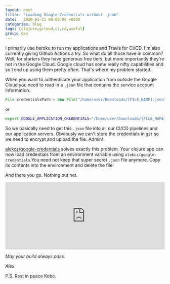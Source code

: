 ```yaml
---
layout: post
title:  "Loading Google Credentials without .json"
date:   2020-01-31 00:00:00 +0200
categories: blog
tags: [clojure,gcloud,ci,cd,useful]
group: dev
---
```


I primarily use heroku to run my applications and Travis for CI/CD. I'm also currently giving Github Actions a try. So what do all those have in common? Well, for starters they have generous free tiers, but more importantly they're not in the Google Cloud. Google cloud has some really nifty capabilities and so I end up using them pretty often. That's where my problem started. 

When you want to authenticate your application from outside the Google Cloud you need to read in a `.json` file that contains the service account information.

```java
File credentialsPath = new File("/home/user/Downloads/[FILE_NAME].json");  // TODO: update to your key path.
```

or

```bash
export GOOGLE_APPLICATION_CREDENTIALS="/home/user/Downloads/[FILE_NAME].json"
```

So we basically need to get this `.json` file into all our CI/CD pipelines and our application servers. Obviously we can't store the credentials in `git` so we need to encrypt and upload the file. Admin! 

[alekcz/google-credentials](https://github.com/alekcz/google-credentials) solves exactly this problem. Your clojure app can now load credentials from an environment variable using `alekcz/google-credentials`.You need not keep that super secret `.json` file anymore. Copy its contents into the environment and delete the file!

And there you go. Nothing but net.

<div style="width:100%;height:0;padding-bottom:42%;position:relative;"><iframe src="https://giphy.com/embed/UYlu2EDUdiVl6" width="100%" height="100%" style="position:absolute" frameBorder="0" class="giphy-embed" allowFullScreen></iframe></div>



_May your build always pass._

_Alex_


P.S. Rest in peace Kobe. 